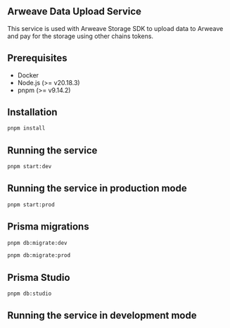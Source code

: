 ## Arweave Data Upload Service

This service is used with Arweave Storage SDK to upload data to Arweave and pay for the storage using other chains tokens.

## Prerequisites

- Docker
- Node.js (>= v20.18.3)
- pnpm (>= v9.14.2)

## Installation

```bash
pnpm install
```

## Running the service

```bash
pnpm start:dev
```

## Running the service in production mode

```bash
pnpm start:prod
```

## Prisma migrations

```bash
pnpm db:migrate:dev
```

```bash
pnpm db:migrate:prod
```

## Prisma Studio

```bash
pnpm db:studio
```

## Running the service in development mode

